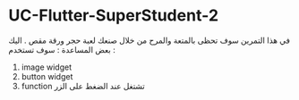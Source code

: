 # UC-Flutter-SuperStudent-2


في هذا التمرين سوف تحظى بالمتعة والمرح من خلال صنعك لعبة حجر ورقة مقص .
اليك بعض المساعدة :
سوف تستخدم :
1. image widget
2. button widget
3. function تشتغل عند الضغط على الزر 
